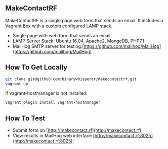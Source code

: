 ## MakeContactRF

MakeContactRF is a single page web form that sends an email. It includes a Vagrant Box with a custom configured LAMP stack. 

- Single page with web form that sends an email. 
- LAMP Server Stack: Ubuntu 16.04, Apache2, MongoDB, PHP7.1 
- MailHog SMTP server for testing.[https://github.com/mailhog/MailHog](https://github.com/mailhog/MailHog)

## How To Get Locally
````bash
git clone git@github.com:binarywhisperer/makecontactrf.git
vagrant up
````
If vagrant-hostmanager is not installed:
````bash
vagrant plugin install vagrant-hostmanager
````

## How To Test
- Submit form on [http://makecontact.rf](http://makecontact.rf)
- View results in MailHog web interface [http://makecontact.rf:8025](http://makecontact.rf:8025);